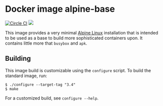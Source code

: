 Docker image alpine-base
========================
[![Circle CI](https://circleci.com/gh/kampka/docker-alpine-base/tree/v3.4.svg?style=svg)](https://circleci.com/gh/kampka/docker-alpine-base/tree/v3.4)
[![](https://imagelayers.io/badge/kampka/alpine-base:v3.4.svg)](https://imagelayers.io/?images=kampka/alpine-base:v3.4 'Get your own badge on imagelayers.io')

This image provides a very minimal [Alpine Linux](https://www.alpinelinux.org) installation
that is intended to be used as a base to build more sophisticated containers upon.
It contains little more that `busybox` and `apk`.

Building
-----------
This image build is customizable using the `configure` script.
To build the standard image, run:

```
$ ./configure --target-tag "3.4"
$ make
```

For a customized build, see `configure --help`.
